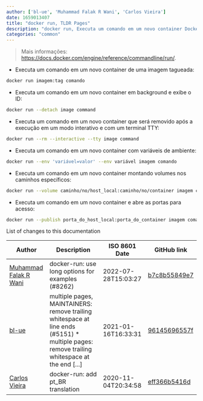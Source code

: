 ```yaml
---
author: ['bl-ue', 'Muhammad Falak R Wani', 'Carlos Vieira']
date: 1659013407
title: "docker run, TLDR Pages"
description: "docker run, Executa um comando em um novo container Docker."
categories: "common"
---
```

> Mais informações: <https://docs.docker.com/engine/reference/commandline/run/>.

- Executa um comando em um novo container de uma imagem tagueada:

```bash
docker run imagem:tag comando
```

- Executa um comando em um novo container em background e exibe o ID:

```bash
docker run --detach image command
```

- Executa um comando em um novo container que será removido após a execução em um modo interativo e com um terminal TTY:

```bash
docker run --rm --interactive --tty image command
```

- Executa um comando em um novo container com variáveis de ambiente:

```bash
docker run --env 'variável=valor' --env variável imagem comando
```

- Executa um comando em um novo container montando volumes nos caminhos específicos:

```bash
docker run --volume caminho/no/host_local:caminho/no/container imagem comando
```

- Executa um comando em um novo container e abre as portas para acesso:

```bash
docker run --publish porta_do_host_local:porta_do_container imagem comando
```
List of changes to this documentation


Author | Description | ISO 8601 Date | GitHub link
------|-----|-----|-----
[Muhammad Falak R Wani](mailto:falakreyaz@gmail.com) | docker-run: use long options for examples (#8262) | 2022-07-28T15:03:27 | [b7c8b55849e7](https://github.com/tldr-pages/tldr/commit/b7c8b55849e7ace9394c375e6533a920682c0a78)
[bl-ue](mailto:54780737+bl-ue@users.noreply.github.com) | multiple pages, MAINTAINERS: remove trailing whitespace at line ends (#5151) * multiple pages: remove trailing whitespace at the end [...] | 2021-01-16T16:33:31 | [96145696557f](https://github.com/tldr-pages/tldr/commit/96145696557f2ee2d55577cd8a617d5a1885d200)
[Carlos Vieira](mailto:3831408+caduvieira@users.noreply.github.com) | docker-run: add pt_BR translation | 2020-11-04T20:34:58 | [eff366b5416d](https://github.com/tldr-pages/tldr/commit/eff366b5416deb9f1844ca3d62b7c3208b29e324)


